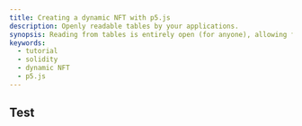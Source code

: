 ```yaml
---
title: Creating a dynamic NFT with p5.js
description: Openly readable tables by your applications.
synopsis: Reading from tables is entirely open (for anyone), allowing for true composability. Write SQL qeuries—but with some limitations that are due to the nature of decentralized networks and deterministic requirements.
keywords:
  - tutorial
  - solidity
  - dynamic NFT
  - p5.js
---
```


## Test
